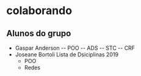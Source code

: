 # colaborando

## Alunos do grupo

- Gaspar Anderson
-- POO
-- ADS
-- STC
-- CRF
- Joseane Bortoli
  Lista de Dsiciplinas 2019
  - POO 
  - Redes
   

